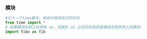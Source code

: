 ### 模块
```python
#引入一个time模块，来统计程序执行的时间
from time import *
# 如果模块名称之后带有 as，则跟在 as 之后的名称将直接绑定到所导入的模块。
import fibo as fib
```